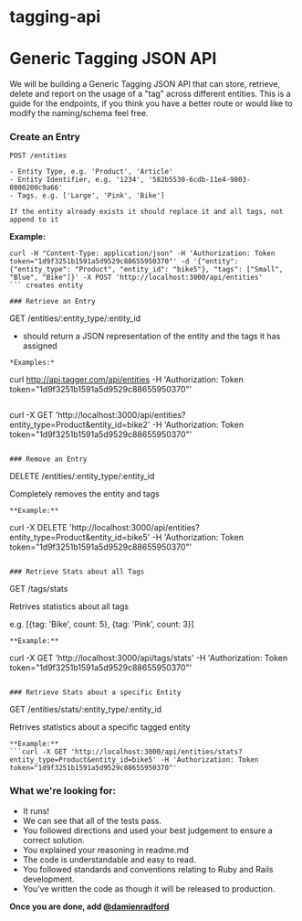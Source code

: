 # tagging-api

# Generic Tagging JSON API

We will be building a Generic Tagging JSON API that can store, retrieve, delete and report on the usage of a "tag" across different entities. This is a guide for the endpoints, if you think you have a better route or would like to modify the naming/schema feel free.

### Create an Entry

```
POST /entities

- Entity Type, e.g. 'Product', 'Article'
- Entity Identifier, e.g. '1234', '582b5530-6cdb-11e4-9803-0800200c9a66'
- Tags, e.g. ['Large', 'Pink', 'Bike']

If the entity already exists it should replace it and all tags, not append to it
```
**Example:**
```
curl -H "Content-Type: application/json" -H 'Authorization: Token token="1d9f3251b1591a5d9529c88655950370"' -d '{"entity": {"entity_type": "Product", "entity_id": "bike5"}, "tags": ["Small", "Blue", "Bike"]}' -X POST 'http://localhost:3000/api/entities'
``` creates entity

### Retrieve an Entry

```
GET /entities/:entity_type/:entity_id

- should return a JSON representation of the entity and the tags it has assigned
```
*Examples:*
```
curl http://api.tagger.com/api/entities -H 'Authorization: Token token="1d9f3251b1591a5d9529c88655950370"'
``` retrieves all entities
```
curl -X GET 'http://localhost:3000/api/entities?entity_type=Product&entity_id=bike2' -H 'Authorization: Token token="1d9f3251b1591a5d9529c88655950370"'
``` retrieves a specific entity

### Remove an Entry

```
DELETE /entities/:entity_type/:entity_id

Completely removes the entity and tags
```
**Example:**
```
curl -X DELETE 'http://localhost:3000/api/entities?entity_type=Product&entity_id=bike5' -H 'Authorization: Token token="1d9f3251b1591a5d9529c88655950370"'
``` deletes a specific entity

### Retrieve Stats about all Tags

```
GET /tags/stats

Retrives statistics about all tags

e.g. [{tag: 'Bike', count: 5}, {tag: 'Pink', count: 3}]
```
**Example:**
```
curl -X GET 'http://localhost:3000/api/tags/stats' -H 'Authorization: Token token="1d9f3251b1591a5d9529c88655950370"'
```

### Retrieve Stats about a specific Entity

```
GET /entities/stats/:entity_type/:entity_id

Retrives statistics about a specific tagged entity
```
**Example:**
```curl -X GET 'http://localhost:3000/api/entities/stats?entity_type=Product&entity_id=bike5' -H 'Authorization: Token token="1d9f3251b1591a5d9529c88655950370"'
```

### What we're looking for:

* It runs!
* We can see that all of the tests pass.
* You followed directions and used your best judgement to ensure a correct solution.
* You explained your reasoning in readme.md
* The code is understandable and easy to read.
* You followed standards and conventions relating to Ruby and Rails development.
* You've written the code as though it will be released to production.


**Once you are done, add [@damienradford](https://github.com/damienradford)**
